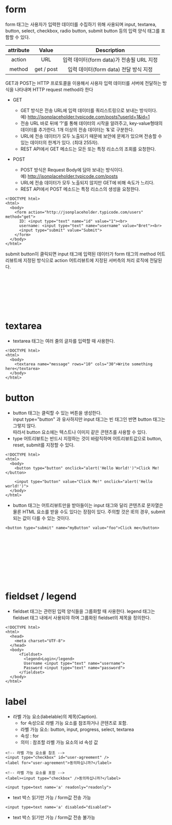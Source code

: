 # form
form 태그는 사용자가 입력한 데이터를 수집하기 위해 사용되며 input, textarea, button, select, checkbox, radio button, submit button 등의 입력 양식 태그를 포함할 수 있다.

| attribute |    Value   |                Description               |
|:---------:|:----------:|:----------------------------------------:|
|   action  |     URL    | 입력 데이터(form data)가 전송될 URL 지정 |
|   method  | get / post |   입력 데이터(form data) 전달 방식 지정  |

GET과 POST는 HTTP 프로토콜을 이용해서 사용자 입력 데이터를 서버에 전달하는 방식을 나타내며 HTTP request method라 한다


* GET
    * GET 방식은 전송 URL에 입력 데이터를 쿼리스트링으로 보내는 방식이다. <br> 예) http://jsonplaceholder.typicode.com/posts?userId=1&id=1
    * 전송 URL 바로 뒤에 ‘?’를 통해 데이터의 시작을 알려주고, key-value형태의 데이터를 추가한다. 1개 이상의 전송 데이터는 ‘&’로 구분한다.
    * URL에 전송 데이터가 모두 노출되기 때문에 보안에 문제가 있으며 전송할 수 있는 데이터의 한계가 있다. (최대 255자).
    * REST API에서 GET 메소드는 모든 또는 특정 리소스의 조회를 요청한다.


* POST
    * POST 방식은 Request Body에 담아 보내는 방식이다.<br>
     예) http://jsonplaceholder.typicode.com/posts
    * URL에 전송 데이터가 모두 노출되지 않지만 GET에 비해 속도가 느리다.
    * REST API에서 POST 메소드는 특정 리소스의 생성을 요청한다.

```
<!DOCTYPE html>
<html>
  <body>
    <form action="http://jsonplaceholder.typicode.com/users" method="get">
      ID: <input type="text" name="id" value="1"><br>
      username: <input type="text" name="username" value="Bret"><br>
      <input type="submit" value="Submit">
    </form>
  </body>
</html>
```
submit button이 클릭되면 input 태그에 입력된 데이터가 form 태그의 method 어트리뷰트에 지정된 방식으로 action 어트리뷰트에 지정된 서버측의 처리 로직에 전달된다.
<br>
<br>
<br>
<br>
<br>
<br>
<br>
<br>


# textarea
- textarea 태그는 여러 줄의 글자를 입력할 때 사용한다.

```
<!DOCTYPE html>
<html>
  <body>
    <textarea name="message" rows="10" cols="30">Write something here</textarea>
  </body>
</html>
```

# button
- button 태그는 클릭할 수 있는 버튼을 생성한다. <br> input type="button" 과 유사하지만 input 태그는 빈 태그인 반면 button 태그는 그렇지 않다.  <br>따라서 button 요소에는 텍스트나 이미지 같은 콘텐츠를 사용할 수 있다.
- type 어트리뷰트는 반드시 지정하는 것이 바람직하며 어트리뷰트값으로 button, reset, submit를 지정할 수 있다.

```
<!DOCTYPE html>
<html>
  <body>
    <button type="button" onclick="alert('Hello World!')">Click Me!</button>

    <input type="button" value="Click Me!" onclick="alert('Hello world!')">
  </body>
</html>
```

- button 태그는 어트리뷰트만을 받아들이는 input 태그와 달리 콘텐츠로 문자열은 물론 HTML 요소를 받을 수도 있다는 장점이 있다. 주의할 것은 IE의 경우, submit되는 값이 다를 수 있는 것이다.

```
<button type="submit" name="myButton" value="foo">Click me</button>
```
<br>
<br>
<br>
<br>
<br>
<br>
<br>
<br>

# fieldset / legend
- fieldset 태그는 관련된 입력 양식들을 그룹화할 때 사용한다. legend 태그는 fieldset 태그 내에서 사용되야 하며 그룹화된 fieldset의 제목을 정의한다.
```
<!DOCTYPE html>
<html>
  <head>
    <meta charset="UTF-8">
  </head>
  <body>
      <fieldset>
        <legend>Login</legend>
        Username <input type="text" name="username">
        Password <input type="text" name="password">
      </fieldset>
  </body>
</html>
```



# label

- 라벨 가능 요소(labelable)의 제목(Caption).
  - for 속성으로 라벨 가능 요소를 참조하거나 콘텐츠로 포함.
  - 라벨 가능 요소: button, input, progress, select, textarea
  - 속성 : for
  - 의미 : 참조할 라벨 가능 요소의 id 속성 값

```
<!-- 라벨 가능 요소를 참조 -->
<input type="checkbox" id="user-agreement" />
<label for="user-agreement">동의하십니까?</label>

<!-- 라벨 가능 요소를 포함 -->
<label><input type="checkbox" />동의하십니까?</label>
```


`<input type=text name='a' readonly="readonly">`

- text 박스 읽기만 가능 / form값 전송 가능

`<input type=text name='a' disabled="disabled"> `

- text 박스 읽기만 가능 / form값 전송 불가능
